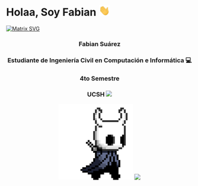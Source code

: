 # Holaa, Soy Fabian <img src="https://raw.githubusercontent.com/ABSphreak/ABSphreak/master/gifs/Hi.gif" width="30px">

[![Matrix SVG](https://raw.githubusercontent.com/rodrigograca31/rodrigograca31/master/matrix.svg)](https://www.youtube.com/watch?v=SDkAGkd4NLc) 

<h3 align="center">Fabian Suárez</h3>
<h3 align="center">Estudiante de Ingeniería Civil en Computación e Informática 💻</h3>
<h3 align="center">4to Semestre</h3>
<h3 align="center">UCSH <img src="https://github.com/user-attachments/assets/58ed1990-c120-40e5-ab27-575e7c5a63ac" width="60px"></h3>



<p align="center">
  <img src="https://raw.githubusercontent.com/TanZng/TanZng/master/assets/hollor_knight3.gif" width="200"/>
  <img src="https://media0.giphy.com/media/v1.Y2lkPTc5MGI3NjExNDNmcWJneXc0bTIyazU3bG5oYW94NmJ6cW84ZXVqb3ZldGN5dzR2eSZlcD12MV9pbnRlcm5hbF9naWZfYnlfaWQmY3Q9Zw/wKWxuUOcp9fdvckBty/giphy.gif" width="200"/>
</p>

